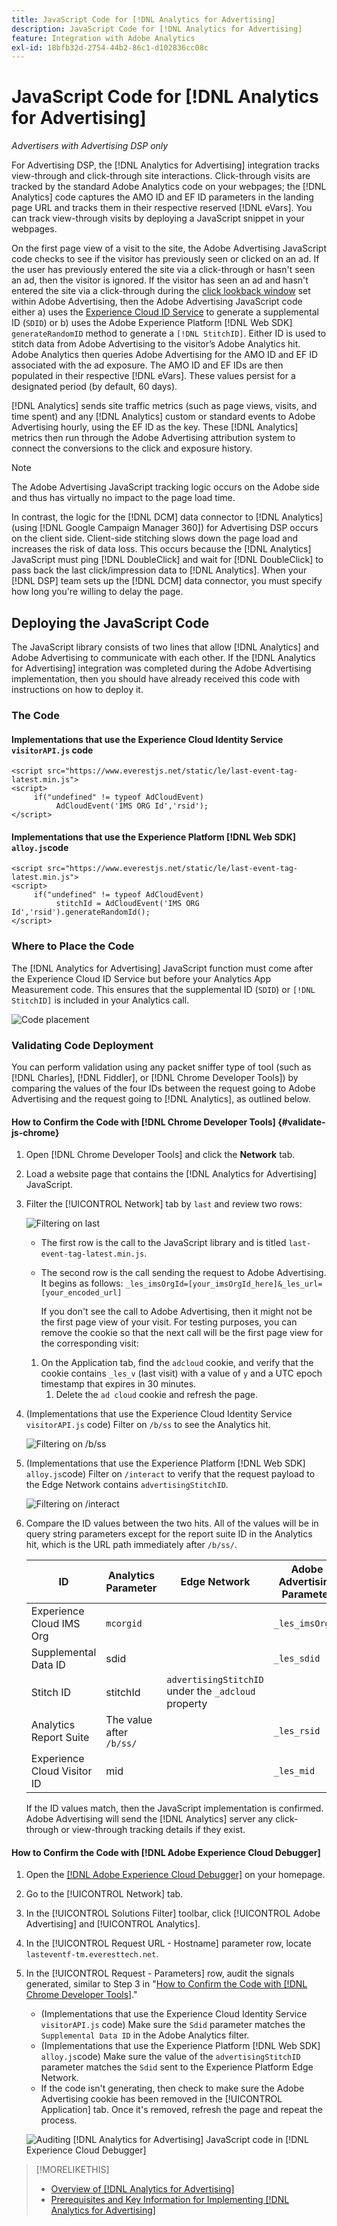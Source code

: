 ```yaml
---
title: JavaScript Code for [!DNL Analytics for Advertising]
description: JavaScript Code for [!DNL Analytics for Advertising]
feature: Integration with Adobe Analytics
exl-id: 18bfb32d-2754-44b2-86c1-d102836cc08c
---
```

# JavaScript Code for [!DNL Analytics for Advertising]

*Advertisers with Advertising DSP only*

For Advertising DSP, the [!DNL Analytics for Advertising] integration tracks view-through and click-through site interactions. Click-through visits are tracked by the standard Adobe Analytics code on your webpages; the [!DNL Analytics] code captures the AMO ID and EF ID parameters in the landing page URL and tracks them in their respective reserved [!DNL eVars]. You can track view-through visits by deploying a JavaScript snippet in your webpages.

On the first page view of a visit to the site, the Adobe Advertising JavaScript code checks to see if the visitor has previously seen or clicked on an ad. If the user has previously entered the site via a click-through or hasn't seen an ad, then the visitor is ignored. If the visitor has seen an ad and hasn't entered the site via a click-through during the [click lookback window](/help/integrations/analytics/prerequisites.md#lookback-a4adc) set within Adobe Advertising, then the Adobe Advertising JavaScript code either a) uses the [Experience Cloud ID Service](https://experienceleague.adobe.com/docs/id-service/using/home.html) to generate a supplemental ID (`SDID`) or b) uses the Adobe Experience Platform [!DNL Web SDK] `generateRandomID` method to generate a `[!DNL StitchID]`. Either ID is used to stitch data from Adobe Advertising to the visitor’s Adobe Analytics hit. Adobe Analytics then queries Adobe Advertising for the AMO ID and EF ID associated with the ad exposure. The AMO ID and EF IDs are then populated in their respective [!DNL eVars]. These values persist for a designated period (by default, 60 days).

[!DNL Analytics] sends site traffic metrics (such as page views, visits, and time spent) and any [!DNL Analytics] custom or standard events to Adobe Advertising hourly, using the EF ID as the key. These [!DNL Analytics] metrics then run through the Adobe Advertising attribution system to connect the conversions to the click and exposure history.

>[!NOTE]
>
>The Adobe Advertising JavaScript tracking logic occurs on the Adobe side and thus has virtually no impact to the page load time.
>
>In contrast, the logic for the [!DNL DCM] data connector to [!DNL Analytics] (using [!DNL Google Campaign Manager 360]) for Advertising DSP occurs on the client side. Client-side stitching slows down the page load and increases the risk of data loss. This occurs because the [!DNL Analytics] JavaScript must ping [!DNL DoubleClick] and wait for [!DNL DoubleClick] to pass back the last click/impression data to [!DNL Analytics]. When your [!DNL DSP] team sets up the [!DNL DCM] data connector, you must specify how long you're willing to delay the page.

<!--
## Deploying the JavaScript Code

All users must deploy the standard JavaScript code.

Users who want to convert first-party segments from their customer data platforms to [!DNL RampIDs] or [!DNL ID5] IDs [!!!!VERIFY that it's not needed for importing segments directly from LiveRamp] must also deploy ID partner-specific JavaScript code to match conversions to view-throughs.

### The Standard Code

The standard JavaScript library consists of two lines that allow [!DNL Analytics] and Adobe Advertising to communicate with each other. If the [!DNL Analytics for Advertising] integration was completed during the Adobe Advertising implementation, then you should have already received this code with instructions on how to deploy it.

#### Implementations that use the Experience Cloud Identity Service `visitorAPI.js` code

```
<script src="https://www.everestjs.net/static/le/last-event-tag-latest.min.js">
<script>
     if("undefined" != typeof AdCloudEvent) 
          AdCloudEvent('IMS ORG Id','rsid');
</script>
```

#### Implementations that use the Experience Platform [!DNL Web SDK] `alloy.js`code

### Additional Code to Import First-Party Segments to [!DNL RampIDs] and [!DNL ID5] IDs

   * For [!DNL RampIDs], Contact your Adobe Account Team, who will give you instructions to register for a [!DNL LiveRamp] [!DNL LaunchPad] tag. Registration is free, but you must sign an agreement. Once you register, your Adobe Account Team will generate and provide a unique tag for your organization to implement on your webpages.

    [MAYBE PUT THIS BELOW] Place the [!DNL LaunchPad] tag on every page of your website, preferably as the first script within the page head tags but as high within the page head tags as possible.

   * For [!DNL ID5] IDs: Contact your Adobe Account Team, who will give you instructions to register for the tag with ID5. Registration is free, but you must sign an agreement. Once you register, a member of ID5’s technical team will provide a unique tag for your organization to implement on your webpages.
-->

## Deploying the JavaScript Code

The JavaScript library consists of two lines that allow [!DNL Analytics] and Adobe Advertising to communicate with each other. If the [!DNL Analytics for Advertising] integration was completed during the Adobe Advertising implementation, then you should have already received this code with instructions on how to deploy it.

### The Code

#### Implementations that use the Experience Cloud Identity Service `visitorAPI.js` code

```
<script src="https://www.everestjs.net/static/le/last-event-tag-latest.min.js">
<script>
     if("undefined" != typeof AdCloudEvent) 
          AdCloudEvent('IMS ORG Id','rsid');
</script>
```

#### Implementations that use the Experience Platform [!DNL Web SDK] `alloy.js`code

```
<script src="https://www.everestjs.net/static/le/last-event-tag-latest.min.js">
<script>
     if("undefined" != typeof AdCloudEvent) 
          stitchId = AdCloudEvent('IMS ORG Id','rsid').generateRandomId();
</script>
```

### Where to Place the Code

The [!DNL Analytics for Advertising] JavaScript function must come after the Experience Cloud ID Service but before your Analytics App Measurement code. This ensures that the supplemental ID (`SDID`) or `[!DNL StitchID]` is included in your Analytics call.

![Code placement](/help/integrations/assets/a4adc-code-placement.png)

### Validating Code Deployment

You can perform validation using any packet sniffer type of tool (such as [!DNL Charles], [!DNL Fiddler], or [!DNL Chrome Developer Tools]) by comparing the values of the four IDs between the request going to Adobe Advertising and the request going to [!DNL Analytics], as outlined below.

#### How to Confirm the Code with [!DNL Chrome Developer Tools] {#validate-js-chrome}

1. Open [!DNL Chrome Developer Tools] and click the **Network** tab.

1. Load a website page that contains the [!DNL Analytics for Advertising] JavaScript.

1. Filter the [!UICONTROL Network] tab by `last` and review two rows:

    ![Filtering on last](/help/integrations/assets/a4adc-code-validation-filter-last.png)

    * The first row is the call to the JavaScript library and is titled `last-event-tag-latest.min.js`.
    * The second row is the call sending the request to Adobe Advertising. It begins as follows: `_les_imsOrgId=[your_imsOrgId_here]&_les_url=[your_encoded_url]`

       If you don't see the call to Adobe Advertising, then it might not be the first page view of your visit. For testing purposes, you can remove the cookie so that the next call will be the first page view for the corresponding visit:

    1. On the Application tab, find the `adcloud` cookie, and verify that the cookie contains `_les_v` (last visit) with a value of `y` and a UTC epoch timestamp that expires in 30 minutes.
        1. Delete the `ad cloud` cookie and refresh the page.

1. (Implementations that use the Experience Cloud Identity Service `visitorAPI.js` code) Filter on `/b/ss` to see the Analytics hit.

    ![Filtering on `/b/ss`](/help/integrations/assets/a4adc-code-validation-filter-bss.png)

1. (Implementations that use the Experience Platform [!DNL Web SDK] `alloy.js`code) Filter on `/interact` to verify that the request payload to the Edge Network contains `advertisingStitchID`.

    ![Filtering on `/interact`](/help/integrations/assets/a4adc-code-validation-filter-interact.png)

1. Compare the ID values between the two hits. All of the values will be in query string parameters except for the report suite ID in the Analytics hit, which is the URL path immediately after `/b/ss/`.

    | ID | Analytics Parameter | Edge Network | Adobe Advertising Parameter |
    | --- | --- | --- | --- |
    | Experience Cloud IMS Org | `mcorgid` |  | `_les_imsOrgid` |
    | Supplemental Data ID | sdid |  | `_les_sdid` |
    | Stitch ID | stitchId | `advertisingStitchID` under the `_adcloud` property  |  |
    | Analytics Report Suite | The value after `/b/ss/` | | `_les_rsid` |
    | Experience Cloud Visitor ID | mid |  | `_les_mid` |

    If the ID values match, then the JavaScript implementation is confirmed. Adobe Advertising will send the [!DNL Analytics] server any click-through or view-through tracking details if they exist.

#### How to Confirm the Code with [!DNL Adobe Experience Cloud Debugger]

1. Open the [[!DNL Adobe Experience Cloud Debugger]](https://experienceleague.adobe.com/docs/debugger/using-v2/summary.html) on your homepage.
1. Go to the [!UICONTROL Network] tab.
1. In the [!UICONTROL Solutions Filter] toolbar, click [!UICONTROL Adobe Advertising] and [!UICONTROL Analytics].
1. In the [!UICONTROL Request URL - Hostname] parameter row, locate `lasteventf-tm.everesttech.net`.
1. In the [!UICONTROL Request - Parameters] row, audit the signals generated, similar to Step 3 in "[How to Confirm the Code with [!DNL Chrome Developer Tools]](#validate-js-chrome)."
    * (Implementations that use the Experience Cloud Identity Service `visitorAPI.js` code) Make sure the `Sdid` parameter matches the `Supplemental Data ID` in the Adobe Analytics filter.
    * (Implementations that use the Experience Platform [!DNL Web SDK] `alloy.js`code) Make sure the value of the `advertisingStitchID` parameter matches the `Sdid` sent to the Experience Platform Edge Network.
    * If the code isn't generating, then check to make sure the Adobe Advertising cookie has been removed in the [!UICONTROL Application] tab. Once it's removed, refresh the page and repeat the process.

    ![Auditing [!DNL Analytics for Advertising] JavaScript code in [!DNL Experience Cloud Debugger]](/help/integrations/assets/a4adc-js-audit-debugger.png)

>[!MORELIKETHIS]
>
>* [Overview of [!DNL Analytics for Advertising]](overview.md)
>* [Prerequisites and Key Information for Implementing [!DNL Analytics for Advertising]](prerequisites.md)
